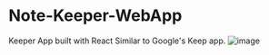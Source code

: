 # Note-Keeper-WebApp

Keeper App built with React
Similar to Google's Keep app.
![image](https://user-images.githubusercontent.com/96002691/220242725-9a3cdda1-4008-4362-998d-06b1d96fbdef.png)
